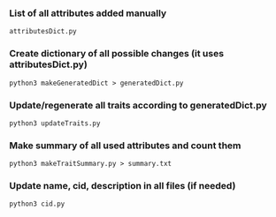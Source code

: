 ### List of all attributes added manually
    attributesDict.py
### Create dictionary of all possible changes (it uses attributesDict.py)
`python3 makeGeneratedDict > generatedDict.py` 

### Update/regenerate all traits according to generatedDict.py
`python3 updateTraits.py` 

### Make summary of all used attributes and count them
`python3 makeTraitSummary.py > summary.txt`

### Update name, cid, description in all files (if needed)
`python3 cid.py`